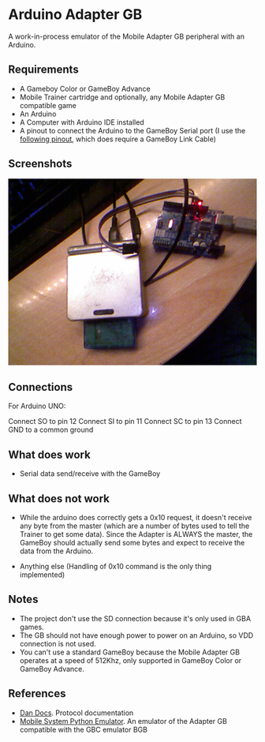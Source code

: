 # Arduino Adapter GB
A work-in-process emulator of the Mobile Adapter GB peripheral with an Arduino.

## Requirements
- A Gameboy Color or GameBoy Advance
- Mobile Trainer cartridge and optionally, any Mobile Adapter GB compatible game
- An Arduino
- A Computer with Arduino IDE installed
- A pinout to connect the Arduino to the GameBoy Serial port (I use the [following pinout](https://github.com/Palmr/gb-link-cable), which does require a GameBoy Link Cable)

## Screenshots
![GBA and Arduino](picturegbarduino.png)

## Connections

For Arduino UNO:

Connect SO to pin 12
Connect SI to pin 11
Connect SC to pin 13
Connect GND to a common ground

## What does work

- Serial data send/receive with the GameBoy

## What does not work

- While the arduino does correctly gets a 0x10 request, it doesn't receive any byte from the master (which are
a number of bytes used to tell the Trainer to get some data). Since the Adapter is ALWAYS the master, the GameBoy
should actually send some bytes and expect to receive the data from the Arduino.

- Anything else (Handling of 0x10 command is the only thing implemented)

## Notes

- The project don't use the SD connection because it's only used in GBA games.
- The GB should not have enough power to power on an Arduino, so VDD connection is not used.
- You can't use a standard GameBoy because the Mobile Adapter GB operates at a speed of 512Khz, only supported in GameBoy Color or GameBoy Advance.

## References

- [Dan Docs](https://shonumi.github.io/dandocs.html#magb). Protocol documentation
- [Mobile System Python Emulator](https://github.com/Incineroar/MobileAdapterGB/blob/master/mobilesystem.py). An emulator of the Adapter GB compatible with the GBC emulator BGB
